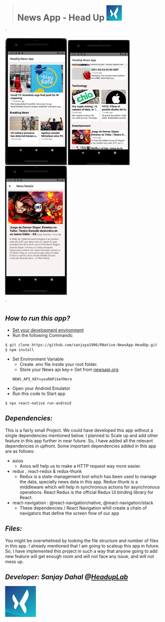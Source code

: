 > # News App - Head Up <img src="./screenshots/headupLogo.jpg" width="50" height="50" />

`<p float="left">
<img src="./screenshots/shot1.jpg" width="200" />
<img src="./screenshots/shot2.jpg" width="200" />
<img src="./screenshots/shot3.jpg" width="200" />

</p>`

## _How to run this app?_

- [Set your development environment](https://reactnative.dev/docs/environment-setup)
- Run the following Commands:

```
$ git clone https://github.com/sanjaya1996/RNative-NewsApp-HeadUp.git
$ npm install
```

- Set Environment Variable
  - Create .env file inside your root folder.
  - Store your News api key-> Get from [newsapi.org](https://newsapi.org/)
  ```
  NEWS_API_KEY=youRAPikeYHere
  ```
- Open your Android Emulator
- Run this code to Start app

```
$ npx react-native run-android
```

## _Dependencies:_

This is a fairly small Project. We could have developed this app without a single dependencies mentioned below. I planned to Scale up and add other feature in this app further in near future. So, I have added all the relevant dependencies in upfront. Some important dependencies added in this app are as follows:

- axios
  - Axios will help us to make a HTTP request way more easier.
- redux , react-redux & redux-thunk
  - Redux is a state-management tool which has been used to manage the data, specially news data in this app. Redux-thunk is a middleware which will help in synchronous actions for asynchronous operations. React Redux is the official Redux UI binding library for React.
- react-navigation : @react-navigation/native, @react-navigation/stack
  - These dependencies / React Navigation whill create a chain of navigators that define the screen flow of our app

## _Files:_

You might be overwhelmed by looking the file structure and number of files in this app. I already mentioned that I am going to scaleup this app in future. So, I have implemented this project in such a way that anyone going to add new feature will get enough room and will not face any issue, and will not mess up.

## _Developer: Sanjay Dahal @[HeadupLab](https://www.headuplabs.com/)_

<img src="./screenshots/headupLogo.jpg" width="100" height="100" />
